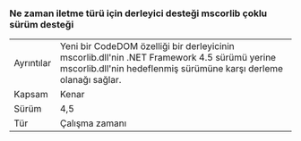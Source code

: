 ### <a name="compiler-support-for-type-forwarding-when-multi-targeting-mscorlib"></a>Ne zaman iletme türü için derleyici desteği mscorlib çoklu sürüm desteği

|   |   |
|---|---|
|Ayrıntılar|Yeni bir CodeDOM özelliği bir derleyicinin mscorlib.dll'nin .NET Framework 4.5 sürümü yerine mscorlib.dll'nin hedeflenmiş sürümüne karşı derleme olanağı sağlar.|
|Kapsam|Kenar|
|Sürüm|4,5|
|Tür|Çalışma zamanı|

